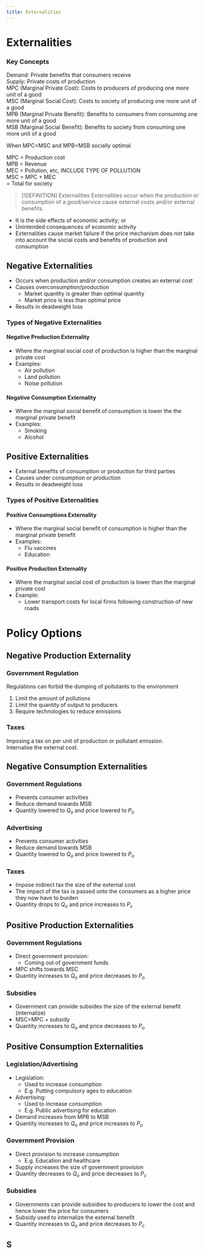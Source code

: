 ```yaml
---
title: Externalities
---
```

# Externalities

### Key Concepts
Demand: Private benefits that consumers receive  
Supply: Private costs of production  
MPC (Marginal Private Cost): Costs to producers of producing one more unit of a good  
MSC (Marginal Social Cost): Costs to society of producing one more unit of a good  
MPB (Marginal Private Benefit): Benefits to consumers from consuming one more unit of a good  
MSB (Marginal Social Benefit): Benefits to society from consuming one more unit of a good  

When MPC=MSC and MPB=MSB socially optimal  

MPC = Production cost  
MPB = Revenue  
MEC = Pollution, etc, INCLUDE TYPE OF POLLUTION  
MSC = MPC + MEC  
		= Total for society  


> [!DEFINITION] Externalities
> Externalities occur when the production or consumption of a good/service cause external costs and/or external benefits.

- It is the side effects of economic activity; or
- Unintended consequences of economic activity
- Externalities cause market failure if the price mechanism does not take into account the social costs and benefits of production and consumption

## Negative Externalities
- Occurs when production and/or consumption creates an external cost
- Causes overconsumption/production
	- Market quantity is greater than optimal quantity
	- Market price is less than optimal price
- Results in deadweight loss

### Types of Negative Externalities
#### Negative Production Externality
- Where the marginal social cost of production is higher than the marginal private cost
- Examples:
	- Air pollution
	- Land pollution
	- Noise pollution


#### Negative Consumption Externality
- Where the marginal social benefit of consumption is lower the the marginal private benefit
- Examples:
	- Smoking
	- Alcohol

## Positive Externalities
- External benefits of consumption or production for third parties
- Causes under consumption or production
- Results in deadweight loss

### Types of Positive Externalities
#### Positive Consumptions Externality
- Where the marginal social benefit of consumption is higher than the marginal private benefit
- Examples:
	- Flu vaccines
	- Education

#### Positive Production Externality
- Where the marginal social cost of production is lower than the marginal private cost
- Example:
	- Lower transport costs for local firms following construction of new roads


# Policy Options
## Negative Production Externality
### Government Regulation
Regulations can forbid the dumping of pollutants to the environment  

1. Limit the amount of pollutions
2. Limit the quantity of output to producers
3. Require technologies to reduce emissions

### Taxes
Imposing a tax on per unit of production or pollutant emission.  
Internalise the external cost.  

## Negative Consumption Externalities
### Government Regulations
- Prevents consumer activities
- Reduce demand towards MSB
- Quantity lowered to $Q_o$ and price lowered to $P_o$

### Advertising
- Prevents consumer activities
- Reduce demand towards MSB
- Quantity lowered to $Q_o$ and price lowered to $P_o$

### Taxes
- Impose indirect tax the size of the external cost
- The impact of the tax is passed onto the consumers as a higher price they now have to burden
- Quantity drops to $Q_o$ and price increases to $P_c$


## Positive Production Externalities
### Government Regulations
- Direct government provision:
	- Coming out of government funds
- MPC shifts towards MSC
- Quantity increases to $Q_o$ and price decreases to $P_o$

### Subsidies
- Government can provide subsides the size of the external benefit (internalize)
- MSC=MPC + subsidy
-  Quantity increases to $Q_o$ and price decreases to $P_o$


## Positive Consumption Externalities
### Legislation/Advertising
- Legislation:
	- Used to increase consumption
	- E.g. Putting compulsory ages to education
- Advertising:
	- Used to increase consumption
	- E.g. Public advertising for education
- Demand increases from MPB to MSB
- Quantity increases to $Q_o$ and price increases to $P_o$

### Government Provision
- Direct provision to increase consumption
	- E.g. Education and healthcare
- Supply increases the size of government provision
- Quantity decreases to $Q_o$ and price decreases to $P_c$

### Subsidies
- Governments can provide subsidies to producers to lower the cost and hence lower the price for consumers
- Subsidy used to internalize the external benefit
- Quantity increases to $Q_o$ and price decreases to $P_c$



## S














